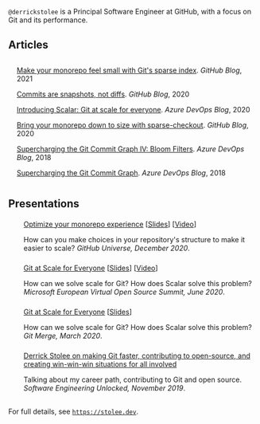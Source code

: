 `@derrickstolee` is a Principal Software Engineer at GitHub, with a focus on Git and its performance.

Articles
--------

<ul class="list" style="list-style-type: none;    margin: 5;    padding: 5;    display: grid;">
<li style="    padding: 2;    margin: 5;    display: block;    position: relative;    width: 100%;    height: fit-content;">
	<div class="link">
	<a href="https://github.blog/2021-11-10-make-your-monorepo-feel-small-with-gits-sparse-index/">
		Make your monorepo feel small with Git's sparse index</a>.
		<i>GitHub Blog</i>, 2021
	</div>
</li>
<li style="    padding: 2;    margin: 5;    display: block;    position: relative;    width: 100%;    height: fit-content;">
	<div class="link">
	<a href="https://github.blog/2020-12-17-commits-are-snapshots-not-diffs/">
		Commits are snapshots, not diffs</a>.
		<i>GitHub Blog</i>, 2020
	</div>
</li>
<li style="    padding: 2;    margin: 5;    display: block;    position: relative;    width: 100%;    height: fit-content;">
	<a href="https://devblogs.microsoft.com/devops/introducing-scalar/">
		Introducing Scalar: Git at scale for everyone</a>.
	<i>Azure DevOps Blog</i>, 2020
</li>
<li style="    padding: 2;    margin: 5;    display: block;    position: relative;    width: 100%;    height: fit-content;">
	<a href="https://github.blog/2020-01-17-bring-your-monorepo-down-to-size-with-sparse-checkout/">
		Bring your monorepo down to size with sparse-checkout</a>.
	<i>GitHub Blog</i>, 2020
</li>
<li style="    padding: 2;    margin: 5;    display: block;    position: relative;    width: 100%;    height: fit-content;">
	<a href="https://devblogs.microsoft.com/devops/super-charging-the-git-commit-graph-iv-bloom-filters/">
		Supercharging the Git Commit Graph IV: Bloom Filters</a>.
	<i>Azure DevOps Blog</i>, 2018
</li>
<li style="    padding: 2;    margin: 5;    display: block;    position: relative;    width: 100%;    height: fit-content;">
	<a href="https://devblogs.microsoft.com/devops/supercharging-the-git-commit-graph/">
		Supercharging the Git Commit Graph</a>.
	<i>Azure DevOps Blog</i>, 2018
</li>
</ul>

Presentations
-------------

<ul class="list">
<li style="    padding: 2;    margin: 5;    display: block;    position: relative;    width: 100%;    height: fit-content;">
	<div class="link">
	<a href="https://githubuniverse.com/Optimize-your-monorepo-experience/">Optimize your monorepo experience</a> [<a href="https://stolee.dev/docs/universe-2020.pdf">Slides</a>] [<a href="https://www.youtube.com/watch?v=RcqLV1lU408&feature=emb_logo">Video</a>]
	</div>
	<p>
	How can you make choices in your repository's structure to make it easier to scale? <i>GitHub Universe, December 2020</i>.
	</p>
</li>
<li style="    padding: 2;    margin: 5;    display: block;    position: relative;    width: 100%;    height: fit-content;">
	<div class="link">
	<a href="https://www.microsoft.com/de-de/techwiese/events/microsoft-european-virtual-open-source-summit.aspx">Git at Scale for Everyone</a> [<a href="https://stolee.dev/docs/voss-2020.pdf">Slides</a>] [<a href="https://www.youtube.com/watch?v=USLB1gwl1vA&feature=emb_logo">Video</a>]
	</div>
	<p>
	How can we solve scale for Git? How does Scalar solve this problem? <i>Microsoft European Virtual Open Source Summit, June 2020</i>.
	</p>
</li>
<li style="    padding: 2;    margin: 5;    display: block;    position: relative;    width: 100%;    height: fit-content;">
	<div class="link">
	<a href="https://git-merge.com/">Git at Scale for Everyone</a> [<a href="https://stolee.dev/docs/git-merge-2020.pdf">Slides</a>]
	</div>
	<p>
	How can we solve scale for Git? How does Scalar solve this problem? <i>Git Merge, March 2020</i>.
	</p>
</li>
<li style="    padding: 2;    margin: 5;    display: block;    position: relative;    width: 100%;    height: fit-content;">
	<div class="link">
	<a href="https://www.software-engineering-unlocked.com/episode-6-derrick-stolee/">Derrick Stolee on making Git faster, contributing to open-source, and creating win-win-win situations for all involved</a>
	</div>
	<p>
	Talking about my career path, contributing to Git and open source. <i>Software Engineering Unlocked, November 2019</i>.
	</p>
</li>
</ul>

For full details, see [`https://stolee.dev`](https://stolee.dev).

